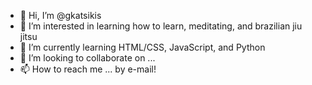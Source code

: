 - 👋 Hi, I’m @gkatsikis
- 👀 I’m interested in learning how to learn, meditating, and brazilian jiu jitsu
- 🌱 I’m currently learning HTML/CSS, JavaScript, and Python
- 💞️ I’m looking to collaborate on ...
- 📫 How to reach me ... by e-mail!

<!---
gkatsikis/gkatsikis is a ✨ special ✨ repository because its `README.md` (this file) appears on your GitHub profile.
You can click the Preview link to take a look at your changes.
--->
